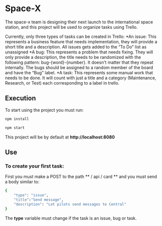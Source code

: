 # Space-X

The space-x team is designing their next launch to the international space station, and this project will be used to organize tasks using Trello.


Currently, only three types of tasks can be created in Trello:
    *An issue: This represents a business feature that needs implementation, they will provide a short title and a description. All issues gets added to the “To Do” list as unassigned
    *A bug: This represents a problem that needs fixing. They will only provide a description, the title needs to be randomized with the following pattern: bug-{word}-{number}. It doesn't matter that they repeat internally. The bugs should be assigned to a random member of the board and have the “Bug” label.
    *A task: This represents some manual work that needs to be done. It will count with just a title and a category (Maintenance, Research, or Test) each corresponding to a label in trello. 

## Execution
To start using the project you must run:

```sh
npm install
```

```sh
npm start
```

This project will be by default at **http://localhost:8080**

## Use

### To create your first task:

First you must make a POST to the path ** / api / card ** and you must send a body similar to:
```sh
{
    "type": "issue",
    "title":"Send message",
    "description": "Let pilots send messages to Central"
}
```

The **type** variable must change if the task is an issue, bug or task.

